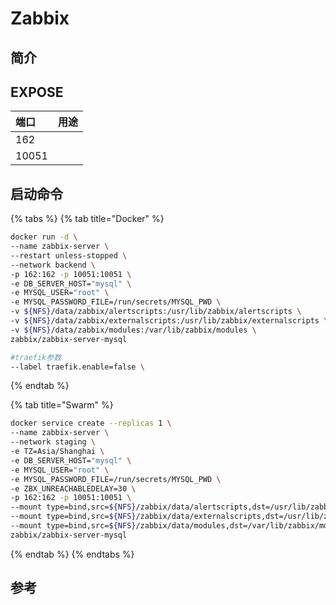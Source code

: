 # Zabbix

## 简介



## EXPOSE

| 端口 | 用途 |
| :--- | :--- |
| 162 |  |
| 10051 |  |



## 启动命令

{% tabs %}
{% tab title="Docker" %}
```bash
docker run -d \
--name zabbix-server \
--restart unless-stopped \
--network backend \
-p 162:162 -p 10051:10051 \
-e DB_SERVER_HOST="mysql" \
-e MYSQL_USER="root" \
-e MYSQL_PASSWORD_FILE=/run/secrets/MYSQL_PWD \
-v ${NFS}/data/zabbix/alertscripts:/usr/lib/zabbix/alertscripts \
-v ${NFS}/data/zabbix/externalscripts:/usr/lib/zabbix/externalscripts \
-v ${NFS}/data/zabbix/modules:/var/lib/zabbix/modules \
zabbix/zabbix-server-mysql

#traefik参数
--label traefik.enable=false \
```
{% endtab %}

{% tab title="Swarm" %}
```bash
docker service create --replicas 1 \
--name zabbix-server \
--network staging \
-e TZ=Asia/Shanghai \
-e DB_SERVER_HOST="mysql" \
-e MYSQL_USER="root" \
-e MYSQL_PASSWORD_FILE=/run/secrets/MYSQL_PWD \
-e ZBX_UNREACHABLEDELAY=30 \
-p 162:162 -p 10051:10051 \
--mount type=bind,src=${NFS}/zabbix/data/alertscripts,dst=/usr/lib/zabbix/alertscripts \
--mount type=bind,src=${NFS}/zabbix/data/externalscripts,dst=/usr/lib/zabbix/externalscripts \
--mount type=bind,src=${NFS}/zabbix/data/modules,dst=/var/lib/zabbix/modules \
zabbix/zabbix-server-mysql
```
{% endtab %}
{% endtabs %}



## 参考

